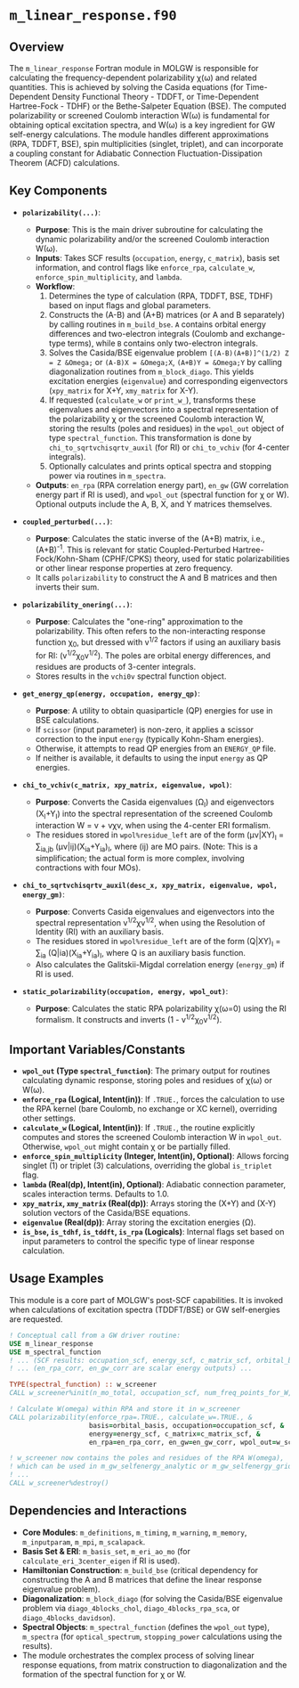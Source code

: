 # `m_linear_response.f90`

## Overview

The `m_linear_response` Fortran module in MOLGW is responsible for calculating the frequency-dependent polarizability &chi;(&omega;) and related quantities. This is achieved by solving the Casida equations (for Time-Dependent Density Functional Theory - TDDFT, or Time-Dependent Hartree-Fock - TDHF) or the Bethe-Salpeter Equation (BSE). The computed polarizability or screened Coulomb interaction W(&omega;) is fundamental for obtaining optical excitation spectra, and W(&omega;) is a key ingredient for GW self-energy calculations. The module handles different approximations (RPA, TDDFT, BSE), spin multiplicities (singlet, triplet), and can incorporate a coupling constant for Adiabatic Connection Fluctuation-Dissipation Theorem (ACFD) calculations.

## Key Components

*   **`polarizability(...)`**:
    *   **Purpose**: This is the main driver subroutine for calculating the dynamic polarizability and/or the screened Coulomb interaction W(&omega;).
    *   **Inputs**: Takes SCF results (`occupation`, `energy`, `c_matrix`), basis set information, and control flags like `enforce_rpa`, `calculate_w`, `enforce_spin_multiplicity`, and `lambda`.
    *   **Workflow**:
        1.  Determines the type of calculation (RPA, TDDFT, BSE, TDHF) based on input flags and global parameters.
        2.  Constructs the (A-B) and (A+B) matrices (or A and B separately) by calling routines in `m_build_bse`. `A` contains orbital energy differences and two-electron integrals (Coulomb and exchange-type terms), while `B` contains only two-electron integrals.
        3.  Solves the Casida/BSE eigenvalue problem `[(A-B)(A+B)]^(1/2) Z = Z &Omega;` or `(A-B)X = &Omega;X`, `(A+B)Y = &Omega;Y` by calling diagonalization routines from `m_block_diago`. This yields excitation energies (`eigenvalue`) and corresponding eigenvectors (`xpy_matrix` for X+Y, `xmy_matrix` for X-Y).
        4.  If requested (`calculate_w` or `print_w_`), transforms these eigenvalues and eigenvectors into a spectral representation of the polarizability &chi; or the screened Coulomb interaction W, storing the results (poles and residues) in the `wpol_out` object of type `spectral_function`. This transformation is done by `chi_to_sqrtvchisqrtv_auxil` (for RI) or `chi_to_vchiv` (for 4-center integrals).
        5.  Optionally calculates and prints optical spectra and stopping power via routines in `m_spectra`.
    *   **Outputs**: `en_rpa` (RPA correlation energy part), `en_gw` (GW correlation energy part if RI is used), and `wpol_out` (spectral function for &chi; or W). Optional outputs include the A, B, X, and Y matrices themselves.

*   **`coupled_perturbed(...)`**:
    *   **Purpose**: Calculates the static inverse of the (A+B) matrix, i.e., (A+B)<sup>-1</sup>. This is relevant for static Coupled-Perturbed Hartree-Fock/Kohn-Sham (CPHF/CPKS) theory, used for static polarizabilities or other linear response properties at zero frequency.
    *   It calls `polarizability` to construct the A and B matrices and then inverts their sum.

*   **`polarizability_onering(...)`**:
    *   **Purpose**: Calculates the "one-ring" approximation to the polarizability. This often refers to the non-interacting response function &chi;<sub>0</sub>, but dressed with v<sup>1/2</sup> factors if using an auxiliary basis for RI: (v<sup>1/2</sup>&chi;<sub>0</sub>v<sup>1/2</sup>). The poles are orbital energy differences, and residues are products of 3-center integrals.
    *   Stores results in the `vchi0v` spectral function object.

*   **`get_energy_qp(energy, occupation, energy_qp)`**:
    *   **Purpose**: A utility to obtain quasiparticle (QP) energies for use in BSE calculations.
    *   If `scissor` (input parameter) is non-zero, it applies a scissor correction to the input `energy` (typically Kohn-Sham energies).
    *   Otherwise, it attempts to read QP energies from an `ENERGY_QP` file.
    *   If neither is available, it defaults to using the input `energy` as QP energies.

*   **`chi_to_vchiv(c_matrix, xpy_matrix, eigenvalue, wpol)`**:
    *   **Purpose**: Converts the Casida eigenvalues (&Omega;<sub>I</sub>) and eigenvectors (X<sub>I</sub>+Y<sub>I</sub>) into the spectral representation of the screened Coulomb interaction W = v + v&chi;v, when using the 4-center ERI formalism.
    *   The residues stored in `wpol%residue_left` are of the form (&mu;&nu;|XY)<sub>I</sub> = &sum;<sub>ia,jb</sub> (&mu;&nu;|ij)(X<sub>ia</sub>+Y<sub>ia</sub>)<sub>I</sub>, where (ij) are MO pairs. (Note: This is a simplification; the actual form is more complex, involving contractions with four MOs).

*   **`chi_to_sqrtvchisqrtv_auxil(desc_x, xpy_matrix, eigenvalue, wpol, energy_gm)`**:
    *   **Purpose**: Converts Casida eigenvalues and eigenvectors into the spectral representation v<sup>1/2</sup>&chi;v<sup>1/2</sup>, when using the Resolution of Identity (RI) with an auxiliary basis.
    *   The residues stored in `wpol%residue_left` are of the form (Q|XY)<sub>I</sub> = &sum;<sub>ia</sub> (Q|ia)(X<sub>ia</sub>+Y<sub>ia</sub>)<sub>I</sub>, where Q is an auxiliary basis function.
    *   Also calculates the Galitskii-Migdal correlation energy (`energy_gm`) if RI is used.

*   **`static_polarizability(occupation, energy, wpol_out)`**:
    *   **Purpose**: Calculates the static RPA polarizability &chi;(&omega;=0) using the RI formalism. It constructs and inverts (1 - v<sup>1/2</sup>&chi;<sub>0</sub>v<sup>1/2</sup>).

## Important Variables/Constants

*   **`wpol_out` (Type `spectral_function`)**: The primary output for routines calculating dynamic response, storing poles and residues of &chi;(&omega;) or W(&omega;).
*   **`enforce_rpa` (Logical, Intent(in))**: If `.TRUE.`, forces the calculation to use the RPA kernel (bare Coulomb, no exchange or XC kernel), overriding other settings.
*   **`calculate_w` (Logical, Intent(in))**: If `.TRUE.`, the routine explicitly computes and stores the screened Coulomb interaction W in `wpol_out`. Otherwise, `wpol_out` might contain &chi; or be partially filled.
*   **`enforce_spin_multiplicity` (Integer, Intent(in), Optional)**: Allows forcing singlet (1) or triplet (3) calculations, overriding the global `is_triplet` flag.
*   **`lambda` (Real(dp), Intent(in), Optional)**: Adiabatic connection parameter, scales interaction terms. Defaults to 1.0.
*   **`xpy_matrix`, `xmy_matrix` (Real(dp))**: Arrays storing the (X+Y) and (X-Y) solution vectors of the Casida/BSE equations.
*   **`eigenvalue` (Real(dp))**: Array storing the excitation energies (&Omega;).
*   **`is_bse`, `is_tdhf`, `is_tddft`, `is_rpa` (Logicals)**: Internal flags set based on input parameters to control the specific type of linear response calculation.

## Usage Examples

This module is a core part of MOLGW's post-SCF capabilities. It is invoked when calculations of excitation spectra (TDDFT/BSE) or GW self-energies are requested.

```fortran
! Conceptual call from a GW driver routine:
USE m_linear_response
USE m_spectral_function
! ... (SCF results: occupation_scf, energy_scf, c_matrix_scf, orbital_basis are available) ...
! ... (en_rpa_corr, en_gw_corr are scalar energy outputs) ...

TYPE(spectral_function) :: w_screener
CALL w_screener%init(n_mo_total, occupation_scf, num_freq_points_for_W, grid_type=POLE_SUM)

! Calculate W(omega) within RPA and store it in w_screener
CALL polarizability(enforce_rpa=.TRUE., calculate_w=.TRUE., &
                    basis=orbital_basis, occupation=occupation_scf, &
                    energy=energy_scf, c_matrix=c_matrix_scf, &
                    en_rpa=en_rpa_corr, en_gw=en_gw_corr, wpol_out=w_screener)

! w_screener now contains the poles and residues of the RPA W(omega),
! which can be used in m_gw_selfenergy_analytic or m_gw_selfenergy_grid.
! ...
CALL w_screener%destroy()
```

## Dependencies and Interactions

*   **Core Modules**: `m_definitions`, `m_timing`, `m_warning`, `m_memory`, `m_inputparam`, `m_mpi`, `m_scalapack`.
*   **Basis Set & ERI**: `m_basis_set`, `m_eri_ao_mo` (for `calculate_eri_3center_eigen` if RI is used).
*   **Hamiltonian Construction**: `m_build_bse` (critical dependency for constructing the A and B matrices that define the linear response eigenvalue problem).
*   **Diagonalization**: `m_block_diago` (for solving the Casida/BSE eigenvalue problem via `diago_4blocks_chol`, `diago_4blocks_rpa_sca`, or `diago_4blocks_davidson`).
*   **Spectral Objects**: `m_spectral_function` (defines the `wpol_out` type), `m_spectra` (for `optical_spectrum`, `stopping_power` calculations using the results).
*   The module orchestrates the complex process of solving linear response equations, from matrix construction to diagonalization and the formation of the spectral function for &chi; or W.
```
